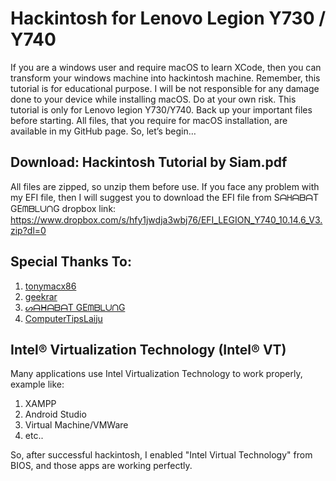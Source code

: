 # Hackintosh for Lenovo Legion Y730 / Y740
If you are a windows user and require macOS to learn XCode, then you can transform your windows machine into hackintosh machine. Remember, this tutorial is for educational purpose. I will be not responsible for any damage done to your device while installing macOS. Do at your own risk.
This tutorial is only for Lenovo legion Y730/Y740. Back up your important files before starting. All files, that you require for macOS installation, are available in my GitHub page. So, let’s begin…

## Download: Hackintosh Tutorial by Siam.pdf
All files are zipped, so unzip them before use.
If you face any problem with my EFI file, then I will suggest you to download the EFI file from SᗩᕼᗩᗷᗩT GEᗰᗷᒪᑌᑎG dropbox link: https://www.dropbox.com/s/hfy1jwdja3wbj76/EFI_LEGION_Y740_10.14.6_V3.zip?dl=0

## Special Thanks To:
1. [tonymacx86](https://www.tonymacx86.com) 
2. [geekrar](https://www.geekrar.com) 
3. [ᔕᗩᕼᗩᗷᗩT GEᗰᗷᒪᑌᑎG](https://twitter.com/Goeprulz) 
4. [ComputerTipsLaiju](https://www.youtube.com/watch?v=57aA8e9YQSg&t=66s) 

## Intel® Virtualization Technology (Intel® VT)
Many applications use Intel Virtualization Technology to work properly, example like:
1. XAMPP
2. Android Studio
3. Virtual Machine/VMWare
4. etc..

So, after successful hackintosh, I enabled "Intel Virtual Technology" from BIOS, and those apps are working perfectly.
